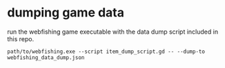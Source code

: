 
# dumping game data
run the webfishing game executable with the data dump script included in this repo.
```shell
path/to/webfishing.exe --script item_dump_script.gd -- --dump-to webfishing_data_dump.json
```

